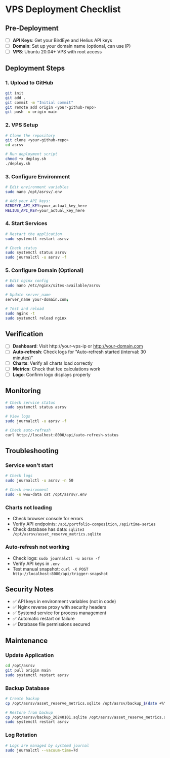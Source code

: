 # VPS Deployment Checklist

## Pre-Deployment

- [ ] **API Keys**: Get your BirdEye and Helius API keys
- [ ] **Domain**: Set up your domain name (optional, can use IP)
- [ ] **VPS**: Ubuntu 20.04+ VPS with root access

## Deployment Steps

### 1. Upload to GitHub
```bash
git init
git add .
git commit -m "Initial commit"
git remote add origin <your-github-repo>
git push -u origin main
```

### 2. VPS Setup
```bash
# Clone the repository
git clone <your-github-repo>
cd asrsv

# Run deployment script
chmod +x deploy.sh
./deploy.sh
```

### 3. Configure Environment
```bash
# Edit environment variables
sudo nano /opt/asrsv/.env

# Add your API keys:
BIRDEYE_API_KEY=your_actual_key_here
HELIUS_API_KEY=your_actual_key_here
```

### 4. Start Services
```bash
# Restart the application
sudo systemctl restart asrsv

# Check status
sudo systemctl status asrsv
sudo journalctl -u asrsv -f
```

### 5. Configure Domain (Optional)
```bash
# Edit nginx config
sudo nano /etc/nginx/sites-available/asrsv

# Update server_name
server_name your-domain.com;

# Test and reload
sudo nginx -t
sudo systemctl reload nginx
```

## Verification

- [ ] **Dashboard**: Visit http://your-vps-ip or http://your-domain.com
- [ ] **Auto-refresh**: Check logs for "Auto-refresh started (interval: 30 minutes)"
- [ ] **Charts**: Verify all charts load correctly
- [ ] **Metrics**: Check that fee calculations work
- [ ] **Logo**: Confirm logo displays properly

## Monitoring

```bash
# Check service status
sudo systemctl status asrsv

# View logs
sudo journalctl -u asrsv -f

# Check auto-refresh
curl http://localhost:8000/api/auto-refresh-status
```

## Troubleshooting

### Service won't start
```bash
# Check logs
sudo journalctl -u asrsv -n 50

# Check environment
sudo -u www-data cat /opt/asrsv/.env
```

### Charts not loading
- Check browser console for errors
- Verify API endpoints: `/api/portfolio-composition`, `/api/time-series`
- Check database has data: `sqlite3 /opt/asrsv/asset_reserve_metrics.sqlite`

### Auto-refresh not working
- Check logs: `sudo journalctl -u asrsv -f`
- Verify API keys in `.env`
- Test manual snapshot: `curl -X POST http://localhost:8000/api/trigger-snapshot`

## Security Notes

- ✅ API keys in environment variables (not in code)
- ✅ Nginx reverse proxy with security headers
- ✅ Systemd service for process management
- ✅ Automatic restart on failure
- ✅ Database file permissions secured

## Maintenance

### Update Application
```bash
cd /opt/asrsv
git pull origin main
sudo systemctl restart asrsv
```

### Backup Database
```bash
# Create backup
cp /opt/asrsv/asset_reserve_metrics.sqlite /opt/asrsv/backup_$(date +%Y%m%d).sqlite

# Restore from backup
cp /opt/asrsv/backup_20240101.sqlite /opt/asrsv/asset_reserve_metrics.sqlite
sudo systemctl restart asrsv
```

### Log Rotation
```bash
# Logs are managed by systemd journal
sudo journalctl --vacuum-time=7d
```
